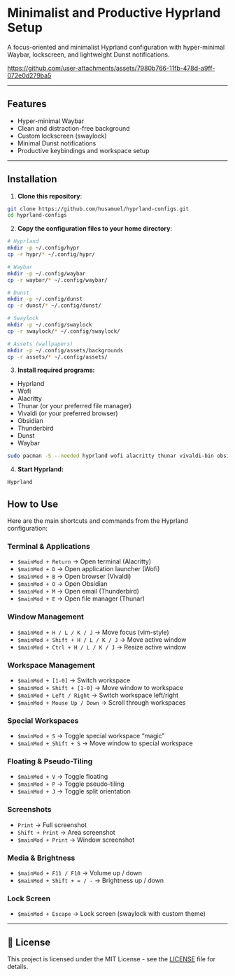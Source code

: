 # Minimalist and Productive Hyprland Setup

A focus-oriented and minimalist Hyprland configuration with hyper-minimal Waybar, lockscreen, and lightweight Dunst notifications.


https://github.com/user-attachments/assets/7980b766-11fb-478d-a9ff-072e0d279ba5



---

## Features

- Hyper-minimal Waybar  
- Clean and distraction-free background  
- Custom lockscreen (swaylock)  
- Minimal Dunst notifications  
- Productive keybindings and workspace setup  

---

## Installation

1. **Clone this repository**:

```bash
git clone https://github.com/husamuel/hyprland-configs.git
cd hyprland-configs
```
2. **Copy the configuration files to your home directory**:
```bash
# Hyprland
mkdir -p ~/.config/hypr
cp -r hypr/* ~/.config/hypr/

# Waybar
mkdir -p ~/.config/waybar
cp -r waybar/* ~/.config/waybar/

# Dunst
mkdir -p ~/.config/dunst
cp -r dunst/* ~/.config/dunst/

# Swaylock
mkdir -p ~/.config/swaylock
cp -r swaylock/* ~/.config/swaylock/

# Assets (wallpapers)
mkdir -p ~/.config/assets/backgrounds
cp -r assets/* ~/.config/assets/

```
3. **Install required programs:**

- Hyprland
- Wofi
- Alacritty
- Thunar (or your preferred file manager)
- Vivaldi (or your preferred browser)
- Obsidian
- Thunderbird
- Dunst
- Waybar

```bash
sudo pacman -S --needed hyprland wofi alacritty thunar vivaldi-bin obsidian-bin thunderbird dunst waybar
```

4. **Start Hyprland:**

```bash
Hyprland
```

## How to Use

Here are the main shortcuts and commands from the Hyprland configuration:

### Terminal & Applications
- `$mainMod + Return` → Open terminal (Alacritty)  
- `$mainMod + D` → Open application launcher (Wofi)  
- `$mainMod + B` → Open browser (Vivaldi)  
- `$mainMod + O` → Open Obsidian  
- `$mainMod + M` → Open email (Thunderbird)  
- `$mainMod + E` → Open file manager (Thunar)  

### Window Management
- `$mainMod + H / L / K / J` → Move focus (vim-style)  
- `$mainMod + Shift + H / L / K / J` → Move active window  
- `$mainMod + Ctrl + H / L / K / J` → Resize active window  

### Workspace Management
- `$mainMod + [1-0]` → Switch workspace  
- `$mainMod + Shift + [1-0]` → Move window to workspace  
- `$mainMod + Left / Right` → Switch workspace left/right  
- `$mainMod + Mouse Up / Down` → Scroll through workspaces  

### Special Workspaces
- `$mainMod + S` → Toggle special workspace “magic”  
- `$mainMod + Shift + S` → Move window to special workspace  

### Floating & Pseudo-Tiling
- `$mainMod + V` → Toggle floating  
- `$mainMod + P` → Toggle pseudo-tiling  
- `$mainMod + J` → Toggle split orientation  

### Screenshots
- `Print` → Full screenshot  
- `Shift + Print` → Area screenshot  
- `$mainMod + Print` → Window screenshot  

### Media & Brightness
- `$mainMod + F11 / F10` → Volume up / down  
- `$mainMod + Shift + = / -` → Brightness up / down  

### Lock Screen
- `$mainMod + Escape` → Lock screen (swaylock with custom theme)  

---

## 📜 License

This project is licensed under the MIT License - see the [LICENSE](LICENSE) file for details.

